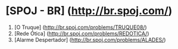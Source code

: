 # [SPOJ - BR] (http://br.spoj.com/)

1. [O Truque] (http://br.spoj.com/problems/TRUQUE08/)
2. [Rede Ótica] (http://br.spoj.com/problems/REDOTICA/)
3. [Alarme Despertador] (http://br.spoj.com/problems/ALADES/)